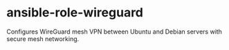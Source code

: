 # ansible-role-wireguard
Configures WireGuard mesh VPN between Ubuntu and Debian servers with secure mesh networking.
